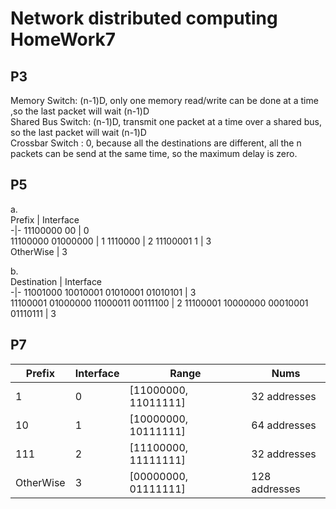 # Network distributed computing HomeWork7  
## P3
Memory Switch: (n-1)D, only one memory read/write can be done at a time ,so the last packet will wait (n-1)D  
Shared Bus Switch: (n-1)D, transmit one packet at a time over a shared bus, so the last packet will wait (n-1)D    
Crossbar Switch : 0, because all the destinations are different, all the n packets can be send at the same time, so the  maximum delay is zero.  
## P5
a.  
Prefix | Interface  
-|-
11100000 00 | 0  
11100000 01000000 | 1
1110000 | 2
11100001 1 | 3  
OtherWise | 3    


b.  
Destination | Interface  
-|-
11001000 10010001 01010001 01010101 | 3  
11100001 01000000 11000011 00111100 | 2
11100001 10000000 00010001 01110111 | 3

## P7
Prefix | Interface | Range | Nums  
-|-|-|-
1 | 0 | [11000000, 11011111] | 32 addresses
10 | 1 | [10000000, 10111111] | 64 addresses
111 | 2 | [11100000, 11111111] | 32 addresses
OtherWise | 3 | [00000000, 01111111] | 128 addresses
